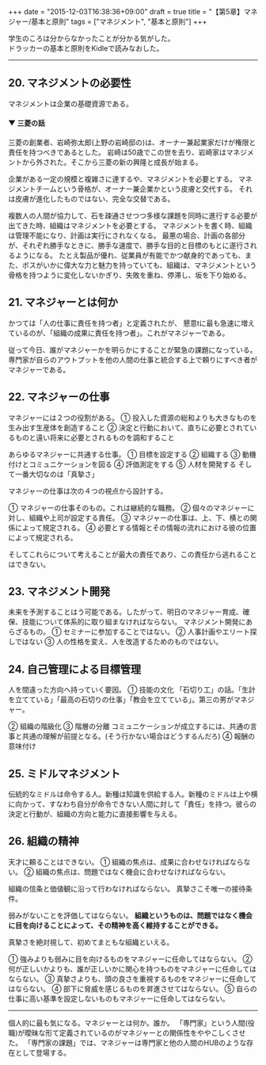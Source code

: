 +++
date = "2015-12-03T16:38:36+09:00"
draft = true
title = "【第5章】マネジャー/基本と原則"
tags = ["マネジメント", "基本と原則"]
+++

学生のころは分からなかったことが分かる気がした。  
ドラッカーの基本と原則をKidleで読みなおした。  

<hr>

## 20. マネジメントの必要性

マネジメントは企業の基礎資源である。

#### ▼ 三菱の話

三菱の創業者、岩崎弥太郎(上野の岩崎邸の)は、オーナー兼起業家だけが権限と責任を持つべきであるとした。
岩崎は50歳でこの世を去り、岩崎家はマネジメントから外された。そこから三菱の新の興隆と成長が始まる。

企業がある一定の規模と複雑さに達するや、マネジメントを必要とする。
マネジメントチームという骨格が、オーナー兼企業かという皮膚と交代する。
それは皮膚が進化したものではない、完全な交替である。

複数人の人間が協力して、石を疎通させつつ多様な課題を同時に進行する必要が出てきた時、組織はマネジメントを必要とする。
マネジメントを書く時、組織は管理不能になり、計画は実行にされなくなる。
最悪の場合、計画の各部分が、それぞれ勝手なときに、勝手な速度で、勝手な目的と目標のもとに遂行されるようになる。
たとえ製品が優れ、従業員が有能でかつ献身的であっても、また、ボスがいかに偉大な力と魅力を持っていても、組織は、マネジメントという骨格を持つように変化しないかぎり、失敗を重ね、停滞し、坂を下り始める。

## 21. マネジャーとは何か

かつては「人の仕事に責任を持つ者」と定義されたが、
懇意tに最も急速に増えているのが、「組織の成果に責任を持つ者」。これがマネジャーである。

従って今日、誰がマネジャーかを明らかにすることが緊急の課題になっている。
専門家が自らのアウトプットを他の人間の仕事と統合する上で頼りにすべき者がマネジャーである。

## 22. マネジャーの仕事

マネジャーには２つの役割がある。
① 投入した資源の総和よりも大きなものを生み出す生産体を創造すること
② 決定と行動において、直ちに必要とされているものと遠い将来に必要とされるものを調和すること

あらゆるマネジャーに共通する仕事。
① 目標を設定する
② 組織する
③ 動機付けとコミュニケーションを図る
④ 評価測定をする
⑤ 人材を開発する
そして一番大切なのは「真摯さ」

マネジャーの仕事は次の４つの視点から設計する。

① マネジャーの仕事そのもの。これは継続的な職務。
② 個々のマネジャーに対し、組織や上司が設定する責任。
③ マネジャーの仕事は、上、下、横との関係によって規定される。
④ 必要とする情報とその情報の流れにおける彼の位置によって規定される。

そしてこれらについて考えることが最大の責任であり、この責任から逃れることはできない。

## 23. マネジメント開発

未来を予測することはう可能である。したがって、明日のマネジャー育成、確保、技能について体系的に取り組まなければならない。
マネジメント開発にあらざるもの。
① セミナーに参加することではない。
② 人事計画やエリート探しではない
③ 人の性格を変え、人を改造するためのものではない。

## 24. 自己管理による目標管理

人を間違った方向へ持っていく要因。
① 技能の文化
「石切り工」の話。「生計を立てている」「最高の石切りの仕事」「教会を立てている」。第三の男がマネジャー。

② 組織の階級化
③ 階層の分離
コミュニケーションが成立するには、共通の言事と共通の理解が前提となる。(そう行かない場合はどうするんだろ)
④ 報酬の意味付け

## 25. ミドルマネジメント

伝統的なミドルは命令する人。新種は知識を供給する人。新種のミドルは上や横に向かって、すなわち自分が命令できない人間に対して「責任」を持つ。彼らの決定と行動が、組織の方向と能力に直接影響を与える。

## 26. 組織の精神

天才に頼ることはできない。
① 組織の焦点は、成果に合わせなければならない。
② 組織の焦点は、問題ではなく機会に合わせなければならない。

組織の信条と価値観に沿って行わなければならない。
真摯さこそ唯一の接待条件。

弱みがないことを評価してはならない。
**組織というものは、問題ではなく機会に目を向けることによって、その精神を高く維持することができる。**

真摯さを絶対視して、初めてまともな組織といえる。

① 強みよりも弱みに目を向けるものをマネジャーに任命してはならない。
② 何が正しいかよりも、誰が正しいかに関心を持つものをマネジャーに任命してはならない。
③ 真摯さよりも、頭の良さを重視するものをマネジャーに任命してはならない。
④ 部下に脅威を感じるものを昇進させてはならない。
⑤ 自らの仕事に高い基準を設定しないものもマネジャーに任命してはならない。



<hr>

個人的に最も気になる。マネジャーとは何か。誰か。
「専門家」という人間(役職)が曖昧な形て定義されているのがマネジャーとの関係性をややこしくさせた。
「専門家の課題」では、マネジャーは専門家と他の人間のHUBのような存在として登場する。

